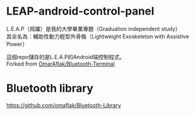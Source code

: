 # LEAP-android-control-panel

L.E.A.P（飛躍）是我的大學畢業專題（Graduation independent study）  
其全名為：輔助性動力輕型外骨骼（Lightweight Exoskeleton with Assistive Power）  

這個repo儲存的是L.E.A.P的Android端控制程式。  
Forked from [OmarAflak/Bluetooth-Terminal](https://github.com/OmarAflak/Bluetooth-Terminal)  

# Bluetooth library

https://github.com/omaflak/Bluetooth-Library

